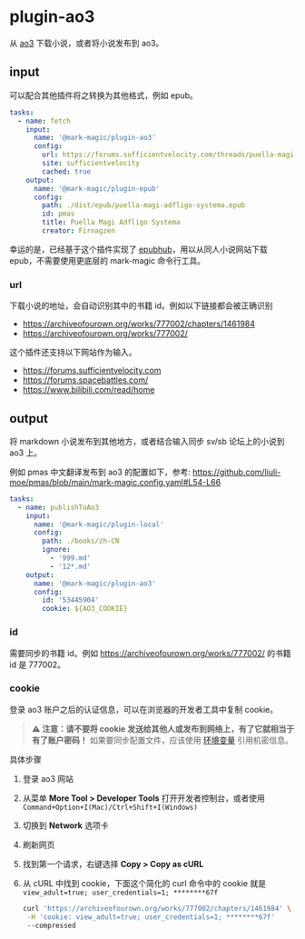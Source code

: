 # plugin-ao3

从 [ao3](https://archiveofourown.org/) 下载小说，或者将小说发布到 ao3。

## input

可以配合其他插件将之转换为其他格式，例如 epub。

```yaml
tasks:
  - name: fetch
    input:
      name: '@mark-magic/plugin-ao3'
      config:
        url: https://forums.sufficientvelocity.com/threads/puella-magi-adfligo-systema.2538/
        site: sufficientvelocity
        cached: true
    output:
      name: '@mark-magic/plugin-epub'
      config:
        path: ./dist/epub/puella-magi-adfligo-systema.epub
        id: pmas
        title: Puella Magi Adfligo Systema
        creator: Firnagzen
```

幸运的是，已经基于这个插件实现了 [epubhub](https://epubhub.rxliuli.com/)，用以从同人小说网站下载 epub，不需要使用更底层的 mark-magic 命令行工具。

### url

下载小说的地址，会自动识别其中的书籍 id。例如以下链接都会被正确识别

- <https://archiveofourown.org/works/777002/chapters/1461984>
- <https://archiveofourown.org/works/777002/>

这个插件还支持以下网站作为输入。

- <https://forums.sufficientvelocity.com>
- <https://forums.spacebattles.com/>
- <https://www.bilibili.com/read/home>

## output

将 markdown 小说发布到其他地方，或者结合输入同步 sv/sb 论坛上的小说到 ao3 上。

例如 pmas 中文翻译发布到 ao3 的配置如下，参考: <https://github.com/liuli-moe/pmas/blob/main/mark-magic.config.yaml#L54-L66>

```yaml
tasks:
  - name: publishToAo3
    input:
      name: '@mark-magic/plugin-local'
      config:
        path: ./books/zh-CN
        ignore:
          - '999.md'
          - '12*.md'
    output:
      name: '@mark-magic/plugin-ao3'
      config:
        id: '53445904'
        cookie: ${AO3_COOKIE}
```

### id

需要同步的书籍 id。例如 <https://archiveofourown.org/works/777002/> 的书籍 id 是 777002。

### cookie

登录 ao3 账户之后的认证信息，可以在浏览器的开发者工具中复制 cookie。

> **⚠️ 注意：请不要将 cookie 发送给其他人或发布到网络上，有了它就相当于有了账户密码！** 如果要同步配置文件，应该使用 [环境变量](../config.md#环境变量) 引用机密信息。

具体步骤

1. 登录 ao3 网站
2. 从菜单 **More Tool > Developer Tools** 打开开发者控制台，或者使用 `Command+Option+I(Mac)/Ctrl+Shift+I(Windows)`
3. 切换到 **Network** 选项卡
4. 刷新网页
5. 找到第一个请求，右键选择 **Copy > Copy as cURL**
6. 从 cURL 中找到 cookie，下面这个简化的 curl 命令中的 cookie 就是 `view_adult=true; user_credentials=1; ********67f`

   ```sh
   curl 'https://archiveofourown.org/works/777002/chapters/1461984' \
    -H 'cookie: view_adult=true; user_credentials=1; ********67f'
    --compressed
   ```
